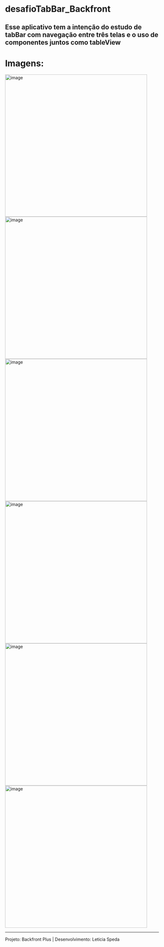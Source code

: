 # desafioTabBar_Backfront

Esse aplicativo tem a intenção do estudo de tabBar com navegação entre três telas e o uso de componentes juntos como tableView
---

# Imagens:

<img width="465" alt="image" src="https://github.com/LeticiaSpeda/desafioTabBar_Backfront/assets/85207486/3183fb53-399c-4588-a938-46cc1c1debca"> <img width="465" alt="image" src="https://github.com/LeticiaSpeda/desafioTabBar_Backfront/assets/85207486/eb29eba8-3824-435c-95bb-24b96a389ba0"> <img width="465" alt="image" src="https://github.com/LeticiaSpeda/desafioTabBar_Backfront/assets/85207486/dede5f07-ef09-4227-a758-1891d27dd3cf"> <img width="465" alt="image" src="https://github.com/LeticiaSpeda/desafioTabBar_Backfront/assets/85207486/9dcaf9d8-97db-4134-8922-25bf417f53d1"> <img width="465" alt="image" src="https://github.com/LeticiaSpeda/desafioTabBar_Backfront/assets/85207486/7007ab78-5bbe-4fbb-ae3b-5753e047b84f"> <img width="465" alt="image" src="https://github.com/LeticiaSpeda/desafioTabBar_Backfront/assets/85207486/4b15ac76-5719-4a92-a435-8fce1a64dfea">





---
Projeto: Backfront Plus | Desenvolvimento: Leticia Speda
